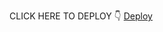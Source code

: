 CLICK HERE TO DEPLOY 👇
   [Deploy](https://heroku.com/deploy?template=https://github.com/abhisheksir/pikachu.git)
